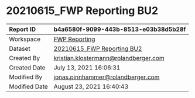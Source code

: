 



# 20210615_FWP Reporting BU2

|Report ID|b4a6580f-9099-443b-8513-e03b38d5b28f|
| :--- | :--- |
|Workspace|[FWP Reporting](../Workspaces/FWP-Reporting.md)|
|Dataset|[20210615_FWP Reporting BU2](../Datasets/20210615_FWP-Reporting-BU2.md)|
|Created By|kristian.klostermann@rolandberger.com|
|Created Date|July 13, 2021 16:06:31|
|Modified By|jonas.pinnhammer@rolandberger.com|
|Modified Date|August 23, 2021 16:40:43|
